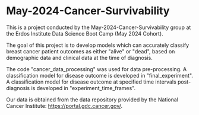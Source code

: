 # May-2024-Cancer-Survivability
This is a project conducted by the May-2024-Cancer-Survivability group at the Erdos Institute Data Science Boot Camp (May 2024 Cohort).

The goal of this project is to develop models which can accurately classify breast cancer patient outcomes as either "alive" or "dead", based on demographic data and clinical data at the time of diagnosis.

The code "cancer_data_processing" was used for data pre-processing. A classification model for disease outcome is developed in "final_experiment". A classification model for disease outcome at specified time intervals post-diagnosis is developed in "experiment_time_frames".

Our data is obtained from the data repository provided by the National Cancer Institute: https://portal.gdc.cancer.gov/.
